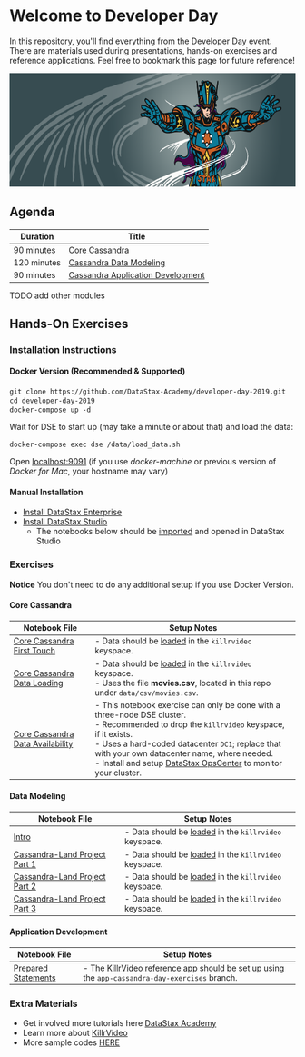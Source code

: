 Welcome to Developer Day
========================================

In this repository, you'll find everything from the Developer Day event. There are materials used during presentations, hands-on exercises and reference applications. Feel free to bookmark this page for future reference!

<img src="./img/CassandraDayBanner.png" height="200" />

## Agenda

| Duration  | Title
|---|---|
| 90 minutes  | [Core Cassandra](https://github.com/DataStax-Academy/developer-day-2019/blob/master/slides/Cassandra%20Day%20-%20Core%20Cassandra.pdf)  |
| 120 minutes | [Cassandra Data Modeling](https://github.com/DataStax-Academy/developer-day-2019/blob/master/slides/Cassandra%20Day%20-%20Data%20Modeling.pdf)  |
| 90 minutes | [Cassandra Application Development](https://github.com/DataStax-Academy/developer-day-2019/blob/master/slides/Cassandra%20Day%20-%20Application%20Development.pdf)  |

TODO add other modules

## Hands-On Exercises 
### Installation Instructions
#### Docker Version (Recommended & Supported)
    git clone https://github.com/DataStax-Academy/developer-day-2019.git
    cd developer-day-2019
    docker-compose up -d
Wait for DSE to start up (may take a minute or about that) and load the data:

    docker-compose exec dse /data/load_data.sh
Open [localhost:9091](http://localhost:9091) (if you use *docker-machine* or previous version of *Docker for Mac*, your hostname may vary)
#### Manual Installation
* [Install DataStax Enterprise](https://docs.datastax.com/en/install/doc/install60/installTOC.html)
* [Install DataStax Studio](https://docs.datastax.com/en/install/doc/install60/installStudio.html)
   - The notebooks below should be [imported](https://docs.datastax.com/en/studio/6.0/studio/importNotebook.html) and opened in DataStax Studio

### Exercises

**Notice** You don't need to do any additional setup if you use Docker Version.

#### Core Cassandra
| Notebook File | Setup Notes
|---|---|
| [Core Cassandra First Touch](https://github.com/DataStax-Academy/developer-day-2019/blob/master/notebooks/Core_Cassandra_First_Touch.studio-nb.tar) | - Data should be [loaded](https://github.com/DataStax-Academy/developer-day-2019/tree/master/setup/load-data) in the `killrvideo` keyspace.
| [Core Cassandra Data Loading](https://github.com/DataStax-Academy/developer-day-2019/blob/master/notebooks/Core_Cassandra_Data_Loading_DataStax_Cassandra_Day.studio-nb.tar) | - Data should be [loaded](https://github.com/DataStax-Academy/developer-day-2019/tree/master/setup/load-data) in the `killrvideo` keyspace.<br> - Uses the file **movies.csv**, located in this repo under `data/csv/movies.csv`.
| [Core Cassandra Data Availability](https://github.com/DataStax-Academy/developer-day-2019/blob/master/notebooks/Core_Cassandra_Data_Availability_DataStax_Cassandra_Day.studio-nb.tar) | - This notebook exercise can only be done with a three-node DSE cluster.<br> - Recommended to drop the `killrvideo` keyspace, if it exists.<br>- Uses a hard-coded datacenter `DC1`; replace that with your own datacenter name, where needed.<br> - Install and setup [DataStax OpsCenter](https://docs.datastax.com/en/install/doc/install60/opscInstallOpsc.html) to monitor your cluster.

#### Data Modeling
| Notebook File | Setup Notes
|---|---|
| [Intro](https://github.com/DataStax-Academy/developer-day-2019/blob/master/notebooks/Data_Modeling_Data_Modeling_Intro_DataStax_Cassandra_Day.studio-nb.tar) | - Data should be [loaded](https://github.com/DataStax-Academy/developer-day-2019/tree/master/setup/load-data) in the `killrvideo` keyspace.
| [Cassandra-Land Project Part 1](https://github.com/DataStax-Academy/developer-day-2019/blob/master/notebooks/Data_Modeling_Cassandra-Land_Project_PART_1.studio-nb.tar) | - Data should be [loaded](https://github.com/DataStax-Academy/developer-day-2019/tree/master/setup/load-data) in the `killrvideo` keyspace.
| [Cassandra-Land Project Part 2](https://github.com/DataStax-Academy/developer-day-2019/blob/master/notebooks/Data_Modeling_Cassandra-Land_Project_PART_2.studio-nb.tar) | - Data should be [loaded](https://github.com/DataStax-Academy/developer-day-2019/tree/master/setup/load-data) in the `killrvideo` keyspace.
| [Cassandra-Land Project Part 3](https://github.com/DataStax-Academy/developer-day-2019/blob/master/notebooks/Data_Modeling_Cassandra-Land_Project_PART_3.studio-nb.tar) | - Data should be [loaded](https://github.com/DataStax-Academy/developer-day-2019/tree/master/setup/load-data) in the `killrvideo` keyspace.

#### Application Development
| Notebook File | Setup Notes
|---|---|
| [Prepared Statements](https://github.com/DataStax-Academy/developer-day-2019/blob/master/notebooks/Application_Development_Prepared_Statements.studio-nb.tar) | - The [KillrVideo reference app](https://killrvideo.github.io/docs/languages/java/) should be set up using the `app-cassandra-day-exercises` branch.

### Extra Materials

* Get involved more tutorials here [DataStax Academy](https://academy.datastax.com/)
* Learn more about [KillrVideo](https://github.com/killrvideo)
* More sample codes [HERE](https://github.com/DataStaxCodeSamples)
